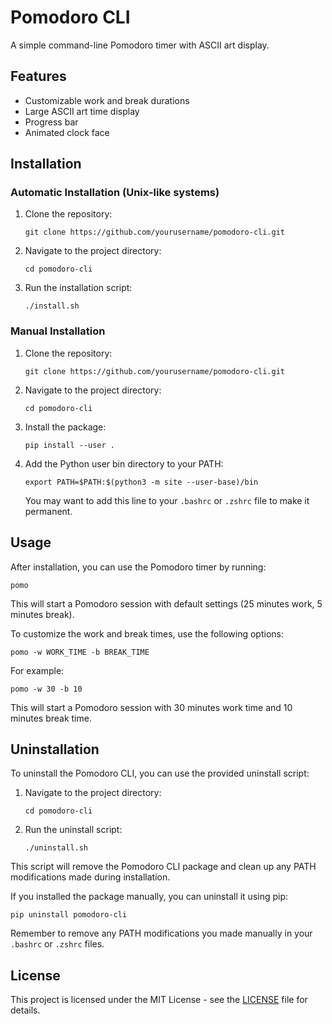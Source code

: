 # Pomodoro CLI

A simple command-line Pomodoro timer with ASCII art display.

## Features

- Customizable work and break durations
- Large ASCII art time display
- Progress bar
- Animated clock face

## Installation

### Automatic Installation (Unix-like systems)

1. Clone the repository:
   ```
   git clone https://github.com/yourusername/pomodoro-cli.git
   ```
2. Navigate to the project directory:
   ```
   cd pomodoro-cli
   ```
3. Run the installation script:
   ```
   ./install.sh
   ```

### Manual Installation

1. Clone the repository:
   ```
   git clone https://github.com/yourusername/pomodoro-cli.git
   ```
2. Navigate to the project directory:
   ```
   cd pomodoro-cli
   ```
3. Install the package:
   ```
   pip install --user .
   ```
4. Add the Python user bin directory to your PATH:
   ```
   export PATH=$PATH:$(python3 -m site --user-base)/bin
   ```
   You may want to add this line to your `.bashrc` or `.zshrc` file to make it permanent.

## Usage

After installation, you can use the Pomodoro timer by running:

```
pomo
```

This will start a Pomodoro session with default settings (25 minutes work, 5 minutes break).

To customize the work and break times, use the following options:

```
pomo -w WORK_TIME -b BREAK_TIME
```

For example:

```
pomo -w 30 -b 10
```

This will start a Pomodoro session with 30 minutes work time and 10 minutes break time.

## Uninstallation

To uninstall the Pomodoro CLI, you can use the provided uninstall script:

1. Navigate to the project directory:
   ```
   cd pomodoro-cli
   ```
2. Run the uninstall script:
   ```
   ./uninstall.sh
   ```

This script will remove the Pomodoro CLI package and clean up any PATH modifications made during installation.

If you installed the package manually, you can uninstall it using pip:

```
pip uninstall pomodoro-cli
```

Remember to remove any PATH modifications you made manually in your `.bashrc` or `.zshrc` files.

## License

This project is licensed under the MIT License - see the [LICENSE](LICENSE) file for details.
